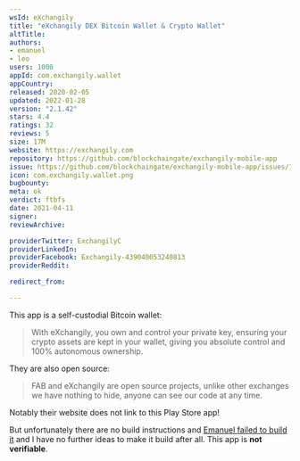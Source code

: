 ```yaml
---
wsId: eXchangily
title: "eXchangily DEX Bitcoin Wallet & Crypto Wallet"
altTitle: 
authors:
- emanuel
- leo
users: 1000
appId: com.exchangily.wallet
appCountry: 
released: 2020-02-05
updated: 2022-01-28
version: "2.1.42"
stars: 4.4
ratings: 32
reviews: 5
size: 17M
website: https://exchangily.com
repository: https://github.com/blockchaingate/exchangily-mobile-app
issue: https://github.com/blockchaingate/exchangily-mobile-app/issues/1
icon: com.exchangily.wallet.png
bugbounty: 
meta: ok
verdict: ftbfs
date: 2021-04-11
signer: 
reviewArchive:

providerTwitter: ExchangilyC
providerLinkedIn: 
providerFacebook: Exchangily-439040053240813
providerReddit: 

redirect_from:

---
```


This app is a self-custodial Bitcoin wallet:

> With eXchangily, you own and control your private key, ensuring your crypto
  assets are kept in your wallet, giving you absolute control and 100%
  autonomous ownership.

They are also open source:

> FAB and eXchangily are open source projects, unlike other exchanges we have
  nothing to hide, anyone can see our code at any time.

Notably their website does not link to this Play Store app!

But unfortunately there are no build instructions and
[Emanuel failed to build it](https://github.com/blockchaingate/exchangily-mobile-app/issues/1)
and I have no further ideas to make it build after all. This app is **not verifiable**.
